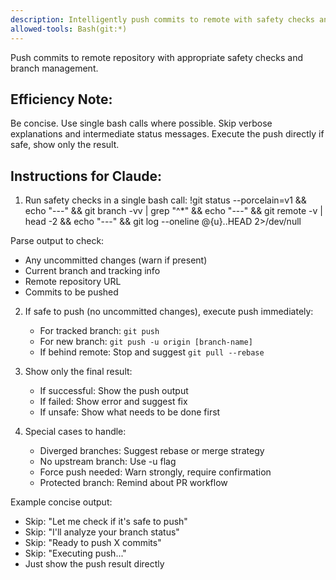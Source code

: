 ```yaml
---
description: Intelligently push commits to remote with safety checks and insights
allowed-tools: Bash(git:*)
---
```


Push commits to remote repository with appropriate safety checks and branch management.

## Efficiency Note:
Be concise. Use single bash calls where possible. Skip verbose explanations and intermediate status messages. Execute the push directly if safe, show only the result.

## Instructions for Claude:

1. Run safety checks in a single bash call:
!git status --porcelain=v1 && echo "---" && git branch -vv | grep "^\*" && echo "---" && git remote -v | head -2 && echo "---" && git log --oneline @{u}..HEAD 2>/dev/null

Parse output to check:
- Any uncommitted changes (warn if present)
- Current branch and tracking info
- Remote repository URL
- Commits to be pushed

2. If safe to push (no uncommitted changes), execute push immediately:
   - For tracked branch: `git push`
   - For new branch: `git push -u origin [branch-name]`
   - If behind remote: Stop and suggest `git pull --rebase`

3. Show only the final result:
   - If successful: Show the push output
   - If failed: Show error and suggest fix
   - If unsafe: Show what needs to be done first

4. Special cases to handle:
   - Diverged branches: Suggest rebase or merge strategy
   - No upstream branch: Use -u flag
   - Force push needed: Warn strongly, require confirmation
   - Protected branch: Remind about PR workflow

Example concise output:
- Skip: "Let me check if it's safe to push"
- Skip: "I'll analyze your branch status"
- Skip: "Ready to push X commits"
- Skip: "Executing push..."
- Just show the push result directly